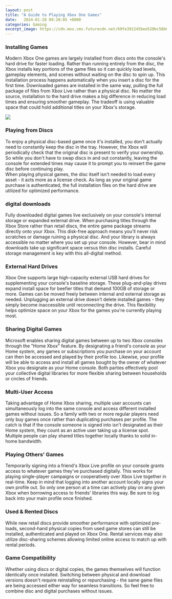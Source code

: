 ```yaml
---
layout: post
title: "A Guide to Playing Xbox One Games"
date:   2024-01-20 09:20:05 +0000
categories: Gaming
excerpt_image: https://cdn.mos.cms.futurecdn.net/69fe391245bee520bc58b61346b630a9-1200-80.jpg
---
```


### Installing Games
Modern Xbox One games are largely installed from discs onto the console's hard drive for faster loading. Rather than running entirely from the disc, the Xbox installs key portions of the game files so it can quickly load levels, gameplay elements, and scenes without waiting on the disc to spin up. This installation process happens automatically when you insert a disc for the first time. 
Downloaded games are installed in the same way, pulling the full package of files from Xbox Live rather than a physical disc. No matter the source, installation to the hard drive makes a big difference in reducing load times and ensuring smoother gameplay. The tradeoff is using valuable space that could hold additional titles on your Xbox's storage.

![](https://cdn.mos.cms.futurecdn.net/69fe391245bee520bc58b61346b630a9-1200-80.jpg)
### Playing from Discs
To enjoy a physical disc-based game once it's installed, you don't actually need to constantly keep the disc in the tray. However, the Xbox will periodically check that the original disc is present to verify your ownership. So while you don't have to swap discs in and out constantly, leaving the console for extended times may cause it to prompt you to reinsert the game disc before continuing play.  
When playing physical games, the disc itself isn't needed to load every asset - it acts more as a license check. As long as your original game purchase is authenticated, the full installation files on the hard drive are utilized for optimized performance.
### digital downloads
Fully downloaded digital games live exclusively on your console's internal storage or expanded external drive. When purchasing titles through the Xbox Store rather than retail discs, the entire game package streams directly onto your Xbox.
This disk-free approach means you'll never risk scratches or damage ruining a physical disc. And your library is always accessible no matter where you set up your console. However, bear in mind downloads take up significant space versus thin disc installs. Careful storage management is key with this all-digital method.
### External Hard Drives
Xbox One supports large high-capacity external USB hard drives for supplementing your console's baseline storage. These plug-and-play drives expand install space for beefier titles that demand 100GB of storage or more. 
Games can be moved freely between internal and external storage as needed. Unplugging an external drive doesn't delete installed games - they simply become inaccessible until reconnecting the drive. This flexibility helps optimize space on your Xbox for the games you're currently playing most.
### Sharing Digital Games
Microsoft enables sharing digital games between up to two Xbox consoles through the "Home Xbox" feature. By designating a friend's console as your Home system, any games or subscriptions you purchase on your account can then be accessed and played by their profile too. 
Likewise, your profile will be able to access and install all games bought by the owner of whatever Xbox you designate as your Home console. Both parties effectively pool your collective digital libraries for more flexible sharing between households or circles of friends.
### Multi-User Access
Taking advantage of Home Xbox sharing, multiple user accounts can simultaneously log into the same console and access different installed games without issues. So a family with two or more regular players need only buy games once rather than duplicating purchases per profile. 
The catch is that if the console someone is signed into isn't designated as their Home system, they count as an active user taking up a license spot. Multiple people can play shared titles together locally thanks to solid in-home bandwidth.
### Playing Others' Games  
Temporarily signing into a friend's Xbox Live profile on your console grants access to whatever games they've purchased digitally. This works for playing single-player campaigns or cooperatively over Xbox Live together in real-time. 
Keep in mind that logging into another account locally signs your own profile out. So only one person at a time can actively play on any given Xbox when borrowing access to friends' libraries this way. Be sure to log back into your main profile once finished.
### Used & Rented Discs
While new retail discs provide smoother performance with optimized pre-loads, second-hand physical copies from used game stores can still be installed, authenticated and played on Xbox One. Rental services may also utilize disc-sharing schemes allowing limited online access to match up with rental periods.
### Game Compatibility
Whether using discs or digital copies, the games themselves will function identically once installed. Switching between physical and download versions doesn't require reinstalling or repurchasing - the same game files are being accessed either way for seamless transitions. So feel free to combine disc and digital purchases without issues.